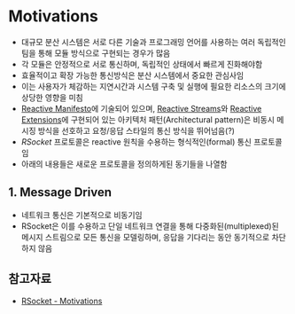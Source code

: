 # Motivations

* 대규모 분산 시스템은 서로 다른 기술과 프로그래밍 언어를 사용하는 여러 독립적인 팀을 통해 모듈 방식으로 구현되는 경우가 많음
* 각 모듈은 안정적으로 서로 통신하며, 독립적인 상태에서 빠르게 진화해야함
* 효율적이고 확장 가능한 통신방식은 분산 시스템에서 중요한 관심사임
* 이는 사용자가 체감하는 지연시간과 시스템 구축 및 실행에 필요한 리소스의 크기에 상당한 영향을 미침
* [Reactive Manifesto](http://www.reactivemanifesto.org)에 기술되어 있으며, [Reactive Streams](http://www.reactive-streams.org)와 [Reactive Extensions](http://www.reactivex.io)에 구현되어 있는 아키텍처 패턴(Architectural pattern)은 비동시 메시징 방식을 선호하고 요청/응답 스타일의 통신 방식을 뛰어넘음(?)
* _RSocket_ 프로토콜은 reactive 원칙을 수용하는 형식적인(formal) 통신 프로토콜임
* 아래의 내용들은 새로운 프로토콜을 정의하게된 동기들을 나열함

## 1. Message Driven

* 네트워크 통신은 기본적으로 비동기임
* RSocket은 이를 수용하고 단일 네트워크 연결을 통해 다중화된(multiplexed)된 메시지 스트림으로 모든 통신을 모델링하며, 응답을 기다리는 동안 동기적으로 차단하지 않음

## 참고자료

* [RSocket - Motivations](https://rsocket.io/about/motivations)
